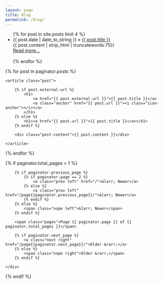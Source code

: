 ```yaml
---
layout: page
title: Blog
permalink: /blog/
---
```


<ul >
    {% for post in site.posts limit 4 %}
    <li><span>{{ post.date | date_to_string }}</span> &raquo; <a href="{{ BASE_PATH }}{{ post.url }}">{{ post.title }}</a></li>
        {{ post.content | strip_html | truncatewords:75}}<br>
            <a href="{{ post.url }}">Read more...</a><br><br>
    {% endfor %}
</ul>


{% for post in paginator.posts %}

	<article class="post">

		{% if post.external-url %}
			<h1>
				<a href="{{ post.external-url }}">{{ post.title }}</a>
				<a class="anchor" href="{{ post.url }}"><i class="icon-anchor"></i></a>
			</h1>
		{% else %}
			<h1><a href="{{ post.url }}">{{ post.title }}</a></h1>
		{% endif %}

		<div class="post-content">{{ post.content }}</div>

	</article>

{% endfor %}


{% if paginator.total_pages > 1 %}
	<div class="postnavigation">

		{% if paginator.previous_page %}
			{% if paginator.page == 2 %}
				<a class="prev left" href="/">&larr; Newer</a>
			{% else %}
				<a class="prev left" href="/page{{paginator.previous_page}}/">&larr; Newer</a>
			{% endif %}
		{% else %}
			<span class="nope left">&larr; Newer</span>
		{% endif %}

		<span class="pages">Page {{ paginator.page }} of {{ paginator.total_pages }}</span>

		{% if paginator.next_page %}
			<a class="next right" href="/page{{paginator.next_page}}/">Older &rarr;</a>
		{% else %}
			<span class="nope right">Older &rarr;</span>
		{% endif %}

	</div>
{% endif %}